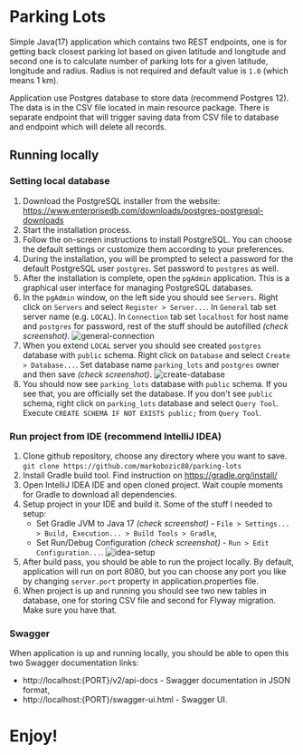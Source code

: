 # Parking Lots

Simple Java(17) application which contains two REST endpoints, one is for getting back closest parking lot 
based on given latitude and longitude and second one is to calculate number of parking lots
for a given latitude, longitude and radius. Radius is not required and default value is `1.0` 
(which means 1 km).

Application use Postgres database to store data (recommend Postgres 12). The data is in the CSV 
file located in main resource package. There is separate endpoint that will trigger saving data 
from CSV file to database and endpoint which will delete all records.
 

## Running locally
### Setting local database

 1. Download the PostgreSQL installer from the website: 
 https://www.enterprisedb.com/downloads/postgres-postgresql-downloads
 2. Start the installation process.
 3. Follow the on-screen instructions to install PostgreSQL. You can choose the default settings 
 or customize them according to your preferences.
 4. During the installation, you will be prompted to select a password for the default PostgreSQL 
 user `postgres`. Set password to `postgres` as well. 
 5. After the installation is complete, open the `pgAdmin` application. This is a graphical 
 user interface for managing PostgreSQL databases.
 6. In the `pgAdmin` window, on the left side you should see `Servers`. Right click on `Servers`
 and select `Register > Server...`. In `General` tab set server name (e.g. `LOCAL`). In `Connection`
 tab set `localhost` for host name and `postgres` for password, rest of the stuff should be 
 autofilled *(check screenshot)*.
 ![general-connection](https://user-images.githubusercontent.com/36564983/229992584-69bd9902-84cd-4e08-9d32-bd55095a77b6.png)
 7. When you extend `LOCAL` server you should see created `postgres` database with `public` schema.
 Right click on `Database` and select `Create > Database...`. Set database name `parking_lots` and 
 `postgres` owner and then save *(check screenshot)*. 
![create-database](https://user-images.githubusercontent.com/36564983/230041690-0f0e67c3-10b7-4928-947e-f93dfc47db2f.png)
 8. You should now see `parking_lots` database with `public` schema. If you see that, you are 
 officially set the database. If you don't see `public` schema, right click on `parking_lots`
 database and select `Query Tool`. Execute `CREATE SCHEMA IF NOT EXISTS public;` from `Query Tool`.
 
### Run project from IDE (recommend IntelliJ IDEA)

 1. Clone github repository, choose any directory where you want to save. <br/> 
 `git clone https://github.com/markobozic88/parking-lots`
 2. Install Gradle build tool. Find instruction on https://gradle.org/install/ 
 3. Open IntelliJ IDEA IDE and open cloned project. Wait couple moments for Gradle to download 
 all dependencies.
 4. Setup project in your IDE and build it. Some of the stuff I needed to setup: 
    * Set Gradle JVM to Java 17 *(check screenshot)* - `File > Settings... > Build, Execution... > Build Tools > Gradle`,
    * Set Run/Debug Configuration *(check screenshot)* - `Run > Edit Configuration...`.
![idea-setup](https://user-images.githubusercontent.com/36564983/230045685-50761ea8-0aa3-48b2-8482-f8afe3ef5efa.png)
 5. After build pass, you should be able to run the project locally. By default, application will
 run on port 8080, but you can choose any port you like by changing `server.port` property in 
 application.properties file.
 6. When project is up and running you should see two new tables in database, one for storing CSV file 
 and second for Flyway migration. Make sure you have that.
 
### Swagger

When application is up and running locally, you should be able to open this two Swagger documentation links:
* http://localhost:{PORT}/v2/api-docs - Swagger documentation in JSON format,
* http://localhost:{PORT}/swagger-ui.html - Swagger UI.
 
# Enjoy!






